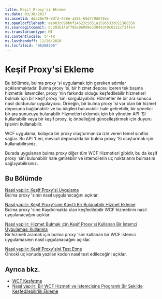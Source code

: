 ```yaml
---
title: Keşif Proxy'si Ekleme
ms.date: 03/30/2017
ms.assetid: dda20e79-8df3-438e-a281-69d779d978ec
ms.openlocfilehash: ae003c89bb0f14623c5d31a1596533d821380336
ms.sourcegitcommit: bc293b14af795e0e999e3304dd40c0222cf2ffe4
ms.translationtype: MT
ms.contentlocale: tr-TR
ms.lasthandoff: 11/26/2020
ms.locfileid: "96268306"
---
```

# <a name="implementing-a-discovery-proxy"></a>Keşif Proxy'si Ekleme

Bu bölümde, bulma proxy 'si uygulamak için gereken adımlar açıklanmaktadır. Bulma proxy 'si, bir hizmet deposu içeren tek başına hizmettir. İstemciler, proxy 'nin farkında olduğu keşfedilebilir hizmetleri bulmak için bir keşif proxy 'sini sorgulayabilir. Hizmetler ile bir ara sunucu nasıl doldurulur uygulayıcısı. Örneğin, bir bulma proxy 'si var olan bir hizmet deposuna bağlanabilir ve bu bilgileri bulunabilir hale getirebilir, bir yönetici bir ara sunucuya bulunabilir Hizmetleri eklemek için bir yönetim API 'SI kullanabilir veya bir keşif proxy, iç önbelleğini güncelleştirmek için duyuru işlevini kullanabilir.  
  
 WCF uygulama, kolayca bir proxy oluşturmanıza izin veren temel sınıflar sağlar. Bu API 'Leri, mevcut deponuzda bir bulma proxy 'Si oluşturmak için kullanabilirsiniz.  
  
 Burada uygulanan bulma proxy diğer tüm WCF Hizmetleri gibidir, bu da keşif proxy 'sini bulunabilir hale getirebilir ve istemcilerin uç noktalarını bulmasını sağlayabilirsiniz.  
  
## <a name="in-this-section"></a>Bu Bölümde  

 [Nasıl yapılır: Keşif Proxy'si Uygulama](how-to-implement-a-discovery-proxy.md)  
 Bulma proxy 'sinin nasıl uygulanacağını açıklar.  
  
 [Nasıl yapılır: Keşif Proxy'sine Kayıtlı Bir Bulunabilir Hizmet Ekleme](discoverable-service-that-registers-with-the-discovery-proxy.md)  
 Bulma proxy 'sine Kaydolmakta olan keşfedilebilir WCF hizmetinin nasıl uygulanacağını açıklar.  
  
 [Nasıl yapılır: Hizmet Bulmak için Keşif Proxy'si Kullanan Bir İstemci Uygulaması Kullanma](client-app-discovery-proxy-to-find-a-service.md)  
 Bir hizmeti aramak için bulma proxy 'sini kullanan bir WCF istemci uygulamasının nasıl uygulanacağını açıklar.  
  
 [Nasıl yapılır: Keşif Proxy'sini Test Etme](how-to-test-the-discovery-proxy.md)  
 Önceki üç konuda yazılan kodun nasıl test edileceğini açıklar.  
  
## <a name="see-also"></a>Ayrıca bkz.

- [WCF Keşfetme](wcf-discovery.md)
- [Nasıl yapılır: Bir WCF Hizmeti ve İstemcisine Programlı Bir Şekilde Keşfedilebilirlik Ekleme](how-to-programmatically-add-discoverability-to-a-wcf-service-and-client.md)

